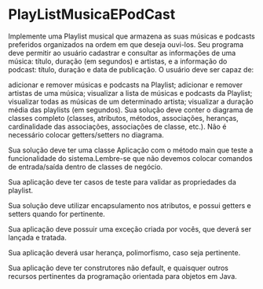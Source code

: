 # PlayListMusicaEPodCast

Implemente uma Playlist musical que armazena as suas músicas e podcasts preferidos organizados na ordem em que deseja ouvi-los. Seu programa deve permitir ao usuário cadastrar e consultar as informações de uma música: título, duração (em segundos) e artistas, e a informação do podcast: título, duração e data de publicação. O usuário deve ser capaz de:

adicionar e remover músicas e podcasts na Playlist;
adicionar e remover artistas de uma música;
visualizar a lista de músicas e podcasts da Playlist;
visualizar todas as músicas de um determinado artista;
visualizar a duração média das playlists (em segundos).
Sua solução deve conter o diagrama de classes completo (classes, atributos, métodos, associações, heranças, cardinalidade das associações, associações de classe, etc.). Não é necessário colocar getters/setters no diagrama.

Sua solução deve ter uma classe Aplicação com o método main que teste a funcionalidade do sistema.Lembre-se que não devemos colocar comandos de entrada/saída dentro de classes de negócio.

Sua aplicação deve ter casos de teste para validar as propriedades da playlist.

Sua solução deve utilizar encapsulamento nos atributos, e possui getters e setters quando for pertinente. 

Sua aplicação deve possuir uma exceção criada por vocês, que deverá ser lançada e tratada.

Sua aplicação deverá usar herança, polimorfismo, caso seja pertinente.

Sua aplicação deve ter construtores não default, e quaisquer outros recursos pertinentes da programação orientada para objetos em Java.

